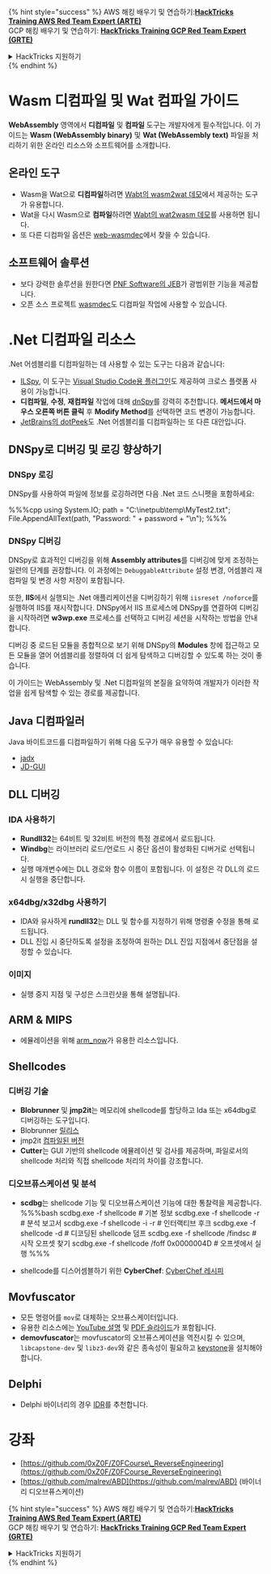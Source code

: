 {% hint style="success" %}
AWS 해킹 배우기 및 연습하기:<img src="/.gitbook/assets/arte.png" alt="" data-size="line">[**HackTricks Training AWS Red Team Expert (ARTE)**](https://training.hacktricks.xyz/courses/arte)<img src="/.gitbook/assets/arte.png" alt="" data-size="line">\
GCP 해킹 배우기 및 연습하기: <img src="/.gitbook/assets/grte.png" alt="" data-size="line">[**HackTricks Training GCP Red Team Expert (GRTE)**<img src="/.gitbook/assets/grte.png" alt="" data-size="line">](https://training.hacktricks.xyz/courses/grte)

<details>

<summary>HackTricks 지원하기</summary>

* [**구독 계획**](https://github.com/sponsors/carlospolop) 확인하기!
* **💬 [**Discord 그룹**](https://discord.gg/hRep4RUj7f) 또는 [**텔레그램 그룹**](https://t.me/peass)에 참여하거나 **Twitter** 🐦 [**@hacktricks\_live**](https://twitter.com/hacktricks\_live)**를 팔로우하세요.**
* **[**HackTricks**](https://github.com/carlospolop/hacktricks) 및 [**HackTricks Cloud**](https://github.com/carlospolop/hacktricks-cloud) GitHub 리포지토리에 PR을 제출하여 해킹 트릭을 공유하세요.**

</details>
{% endhint %}

# Wasm 디컴파일 및 Wat 컴파일 가이드

**WebAssembly** 영역에서 **디컴파일** 및 **컴파일** 도구는 개발자에게 필수적입니다. 이 가이드는 **Wasm (WebAssembly binary)** 및 **Wat (WebAssembly text)** 파일을 처리하기 위한 온라인 리소스와 소프트웨어를 소개합니다.

## 온라인 도구

- Wasm을 Wat으로 **디컴파일**하려면 [Wabt의 wasm2wat 데모](https://webassembly.github.io/wabt/demo/wasm2wat/index.html)에서 제공하는 도구가 유용합니다.
- Wat을 다시 Wasm으로 **컴파일**하려면 [Wabt의 wat2wasm 데모](https://webassembly.github.io/wabt/demo/wat2wasm/)를 사용하면 됩니다.
- 또 다른 디컴파일 옵션은 [web-wasmdec](https://wwwg.github.io/web-wasmdec/)에서 찾을 수 있습니다.

## 소프트웨어 솔루션

- 보다 강력한 솔루션을 원한다면 [PNF Software의 JEB](https://www.pnfsoftware.com/jeb/demo)가 광범위한 기능을 제공합니다.
- 오픈 소스 프로젝트 [wasmdec](https://github.com/wwwg/wasmdec)도 디컴파일 작업에 사용할 수 있습니다.

# .Net 디컴파일 리소스

.Net 어셈블리를 디컴파일하는 데 사용할 수 있는 도구는 다음과 같습니다:

- [ILSpy](https://github.com/icsharpcode/ILSpy), 이 도구는 [Visual Studio Code용 플러그인](https://github.com/icsharpcode/ilspy-vscode)도 제공하여 크로스 플랫폼 사용이 가능합니다.
- **디컴파일**, **수정**, **재컴파일** 작업에 대해 [dnSpy](https://github.com/0xd4d/dnSpy/releases)를 강력히 추천합니다. **메서드에서 마우스 오른쪽 버튼 클릭** 후 **Modify Method**를 선택하면 코드 변경이 가능합니다.
- [JetBrains의 dotPeek](https://www.jetbrains.com/es-es/decompiler/)도 .Net 어셈블리를 디컴파일하는 또 다른 대안입니다.

## DNSpy로 디버깅 및 로깅 향상하기

### DNSpy 로깅
DNSpy를 사용하여 파일에 정보를 로깅하려면 다음 .Net 코드 스니펫을 포함하세요:

%%%cpp
using System.IO;
path = "C:\\inetpub\\temp\\MyTest2.txt";
File.AppendAllText(path, "Password: " + password + "\n");
%%%

### DNSpy 디버깅
DNSpy로 효과적인 디버깅을 위해 **Assembly attributes**를 디버깅에 맞게 조정하는 일련의 단계를 권장합니다. 이 과정에는 `DebuggableAttribute` 설정 변경, 어셈블리 재컴파일 및 변경 사항 저장이 포함됩니다.

또한, **IIS**에서 실행되는 .Net 애플리케이션을 디버깅하기 위해 `iisreset /noforce`를 실행하여 IIS를 재시작합니다. DNSpy에서 IIS 프로세스에 DNSpy를 연결하여 디버깅을 시작하려면 **w3wp.exe** 프로세스를 선택하고 디버깅 세션을 시작하는 방법을 안내합니다.

디버깅 중 로드된 모듈을 종합적으로 보기 위해 DNSpy의 **Modules** 창에 접근하고 모든 모듈을 열어 어셈블리를 정렬하여 더 쉽게 탐색하고 디버깅할 수 있도록 하는 것이 좋습니다.

이 가이드는 WebAssembly 및 .Net 디컴파일의 본질을 요약하여 개발자가 이러한 작업을 쉽게 탐색할 수 있는 경로를 제공합니다.

## **Java 디컴파일러**
Java 바이트코드를 디컴파일하기 위해 다음 도구가 매우 유용할 수 있습니다:
- [jadx](https://github.com/skylot/jadx)
- [JD-GUI](https://github.com/java-decompiler/jd-gui/releases)

## **DLL 디버깅**
### IDA 사용하기
- **Rundll32**는 64비트 및 32비트 버전의 특정 경로에서 로드됩니다.
- **Windbg**는 라이브러리 로드/언로드 시 중단 옵션이 활성화된 디버거로 선택됩니다.
- 실행 매개변수에는 DLL 경로와 함수 이름이 포함됩니다. 이 설정은 각 DLL의 로드 시 실행을 중단합니다.

### x64dbg/x32dbg 사용하기
- IDA와 유사하게 **rundll32**는 DLL 및 함수를 지정하기 위해 명령줄 수정을 통해 로드됩니다.
- DLL 진입 시 중단하도록 설정을 조정하여 원하는 DLL 진입 지점에서 중단점을 설정할 수 있습니다.

### 이미지
- 실행 중지 지점 및 구성은 스크린샷을 통해 설명됩니다.

## **ARM & MIPS**
- 에뮬레이션을 위해 [arm_now](https://github.com/nongiach/arm_now)가 유용한 리소스입니다.

## **Shellcodes**
### 디버깅 기술
- **Blobrunner** 및 **jmp2it**는 메모리에 shellcode를 할당하고 Ida 또는 x64dbg로 디버깅하는 도구입니다.
- Blobrunner [릴리스](https://github.com/OALabs/BlobRunner/releases/tag/v0.0.5)
- jmp2it [컴파일된 버전](https://github.com/adamkramer/jmp2it/releases/)
- **Cutter**는 GUI 기반의 shellcode 에뮬레이션 및 검사를 제공하며, 파일로서의 shellcode 처리와 직접 shellcode 처리의 차이를 강조합니다.

### 디오브퓨스케이션 및 분석
- **scdbg**는 shellcode 기능 및 디오브퓨스케이션 기능에 대한 통찰력을 제공합니다.
%%%bash
scdbg.exe -f shellcode # 기본 정보
scdbg.exe -f shellcode -r # 분석 보고서
scdbg.exe -f shellcode -i -r # 인터랙티브 후크
scdbg.exe -f shellcode -d # 디코딩된 shellcode 덤프
scdbg.exe -f shellcode /findsc # 시작 오프셋 찾기
scdbg.exe -f shellcode /foff 0x0000004D # 오프셋에서 실행
%%%

- shellcode를 디스어셈블하기 위한 **CyberChef**: [CyberChef 레시피](https://gchq.github.io/CyberChef/#recipe=To_Hex%28'Space',0%29Disassemble_x86%28'32','Full%20x86%20architecture',16,0,true,true%29)

## **Movfuscator**
- 모든 명령어를 `mov`로 대체하는 오브퓨스케이터입니다.
- 유용한 리소스에는 [YouTube 설명](https://www.youtube.com/watch?v=2VF_wPkiBJY) 및 [PDF 슬라이드](https://github.com/xoreaxeaxeax/movfuscator/blob/master/slides/domas_2015_the_movfuscator.pdf)가 포함됩니다.
- **demovfuscator**는 movfuscator의 오브퓨스케이션을 역전시킬 수 있으며, `libcapstone-dev` 및 `libz3-dev`와 같은 종속성이 필요하고 [keystone](https://github.com/keystone-engine/keystone/blob/master/docs/COMPILE-NIX.md)을 설치해야 합니다.

## **Delphi**
- Delphi 바이너리의 경우 [IDR](https://github.com/crypto2011/IDR)를 추천합니다.


# 강좌

* [https://github.com/0xZ0F/Z0FCourse\_ReverseEngineering](https://github.com/0xZ0F/Z0FCourse_ReverseEngineering)
* [https://github.com/malrev/ABD](https://github.com/malrev/ABD) \(바이너리 디오브퓨스케이션\)



{% hint style="success" %}
AWS 해킹 배우기 및 연습하기:<img src="/.gitbook/assets/arte.png" alt="" data-size="line">[**HackTricks Training AWS Red Team Expert (ARTE)**](https://training.hacktricks.xyz/courses/arte)<img src="/.gitbook/assets/arte.png" alt="" data-size="line">\
GCP 해킹 배우기 및 연습하기: <img src="/.gitbook/assets/grte.png" alt="" data-size="line">[**HackTricks Training GCP Red Team Expert (GRTE)**<img src="/.gitbook/assets/grte.png" alt="" data-size="line">](https://training.hacktricks.xyz/courses/grte)

<details>

<summary>HackTricks 지원하기</summary>

* [**구독 계획**](https://github.com/sponsors/carlospolop) 확인하기!
* **💬 [**Discord 그룹**](https://discord.gg/hRep4RUj7f) 또는 [**텔레그램 그룹**](https://t.me/peass)에 참여하거나 **Twitter** 🐦 [**@hacktricks\_live**](https://twitter.com/hacktricks\_live)**를 팔로우하세요.**
* **[**HackTricks**](https://github.com/carlospolop/hacktricks) 및 [**HackTricks Cloud**](https://github.com/carlospolop/hacktricks-cloud) GitHub 리포지토리에 PR을 제출하여 해킹 트릭을 공유하세요.**

</details>
{% endhint %}
